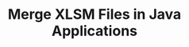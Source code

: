 ---
############################# Static ############################
layout: "autogen"
draft: false
path: "merger/java/xlsm/"
otherformats: PDF BMP CSV DOC DOCM DOCX DOT DOTM DOTX EPUB Excel HTML Image MHT MHTML ODP ODS ODT OTP OTT PDF PNG POTM POTX PPS PPSM PPSX PPT PPTM PPTX PS RTF TEX TIF TIFF TSV TXT VDX Visio VSDM VSDX VSSX VSSM VSTM VSTX VSX VTX Web Word Worksheet XLAM XLS XLSB XLSX XLT XLTM XLTX XPS 

############################# Head ############################
head_title: "Merge XLSM Files via Java & J2SE Documents Merger API"
head_description: "Merge multiple XLSM files into a single file using Java documents merger API with all data, style and formatting as the source documents."

############################# Header ############################
title: "Merge XLSM Files in Java Applications"
description: "Merge multiple XLSM files into a single file using Java documents merger API. Merge selected pages or page ranges from various source documents into a single resultant document with all data, style and formatting as the source documents."

############################# SubMenu ############################
submenu:
    enable: true

############################# About ############################
about:
    enable: true
    title: "GroupDocs.Merger for Java API"
    content: |
        GroupDocs.Merger for Java library offers a simple solution to safely merge & split between a wide range of document formats including PDF, Microsoft Office (Word, Excel, PowerPoint, OneNote), OpenDocument, HTML, images and many others within .NET applications. By adding just a few lines of the code, perform several document operations such as move, remove, rotate, swap, extract or change the orientation of pages within the documents. The documents merging API also supports previewing document pages as an image to analyse the document structure, formatting and content on the page.
        
        GroupDocs.Merger APIs are well supported on all major operating systems and Java versions including J2SE 7.0 (1.7), J2SE 8.0 (1.8) and Java 10.

############################# Steps ############################
steps:
    enable: true
    title_left: "Merge Two or More XLSM Files in Java"
    content_left: |
        [GroupDocs.Merger](https://products.groupdocs.com/merger/java/) makes it easy for Java developers to merge multiple XLSM files by implementing a few easy steps.

        *   Create an instance of **Merger** class and load XLSM file.
        *   Call **Join** method of **Merger** class instance and load another XLSM file.
        *   Call **Save** method of **Merger** class instance to save the merged document.
        
    title_right: "System Requirements"
    content_right: |
        Before executing the code example below, please make sure that you have the following prerequisites installed on your system.

        *   Operating Systems: Microsoft Windows, Linux, MacOS
        *   Development Environments: NetBeans, IntelliJ IDEA, Eclipse
        *   Frameworks: Java 7 (1.7) and above
        *   Download the latest version of GroupDocs.Merger for Java from [Maven](https://repository.groupdocs.com/webapp/#/artifacts/browse/tree/General/repo/com/groupdocs/groupdocs-merger)
        
    code: |
        ```cs
        // Merge XLSM files using GroupDocs.Merger API
        // Instantiate Merger with input XLSM document
        Merger merger = new Merger("input_1.xlsm"))
          {
            // Call Join method of Merger class instance and pass second source document path
            merger.Join("input_2.xlsm");
            
            // Call Save method of Merger class instance to save merged document
            merger.Save("merged-file.xlsm");
          }
        ```
        

demos:
    enable: true
        

about_formats:
    enable: true


more_formats:
    enable: true


back_to_top:
    enable: true
---